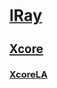 # [IRay](http://www.iraytek.com/)

## [Xcore](http://www.iraytek.com/products/hwjx/Micro/)

### [XcoreLA](http://www.iraytek.com/products/hwjx/LA/)